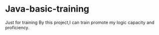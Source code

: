 # Java-basic-training
Just for training
By this project,I can train promote my logic capacity and proficiency.
